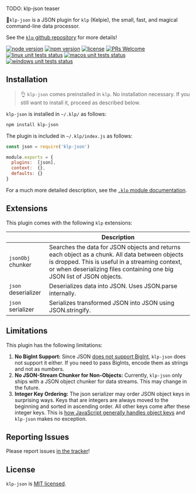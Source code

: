TODO: klp-json teaser

:horse:`klp-json` is a JSON plugin for `klp` (Kelpie), the small, fast, and magical command-line data processor.

See the [`klp` github repository][klp] for more details!

[![node version][shield-node]][node]
[![npm version][shield-npm]][npm-package]
[![license][shield-license]][license]
[![PRs Welcome][shield-prs]][contribute]
[![linux unit tests status][shield-unit-tests-linux]][actions]
[![macos unit tests status][shield-unit-tests-macos]][actions]
[![windows unit tests status][shield-unit-tests-windows]][actions]

## Installation

> :ok_hand: `klp-json` comes preinstalled in `klp`.
> No installation necessary.
> If you still want to install it, proceed as described below.

`klp-json` is installed in `~/.klp/` as follows:

```bash
npm install klp-json
```

The plugin is included in `~/.klp/index.js` as follows:

```js
const json = require('klp-json')

module.exports = {
  plugins:  [json],
  context:  {},
  defaults: {}
}
```

For a much more detailed description, see the [`.klp` module documentation][klp-module].

## Extensions

This plugin comes with the following `klp` extensions:

|                     | Description                                                                                                                                                                                                                  |
|---------------------|------------------------------------------------------------------------------------------------------------------------------------------------------------------------------------------------------------------------------|
| `jsonObj` chunker   | Searches the data for JSON objects and returns each object as a chunk. All data between objects is dropped. This is useful in a streaming context, or when deserializing files containing one big JSON list of JSON objects. |
| `json` deserializer | Deserializes data into JSON. Uses JSON.parse internally.                                                                                                                                                                     |
| `json` serializer   | Serializes transformed JSON into JSON using JSON.stringify.                                                                                                                                                                  |

## Limitations

This plugin has the following limitations:

1.  **No BigInt Support:**
    Since JSON [does not support BigInt][json-bigint], `klp-json` does not support it either.
    If you need to pass BigInts, encode them as strings and not as numbers.
2.  **No JSON-Stream Chunker for Non-Objects:**
    Currently, `klp-json` only ships with a JSON object chunker for data streams.
    This may change in the future.
3.  **Integer Key Ordering:**
    The json serializer may order JSON object keys in surprising ways.
    Keys that are integers are always moved to the beginning and sorted in ascending order.
    All other keys come after these integer keys.
    This is [how JavaScript generally handles object keys][json-keys-ordering] and `klp-json` makes no exception.

## Reporting Issues

Please report issues [in the tracker][issues]!

## License

`klp-json` is [MIT licensed][license].

[actions]: https://github.com/Yord/klp-json/actions
[contribute]: https://github.com/Yord/klp
[issues]: https://github.com/Yord/klp/issues
[json-bigint]: https://stackoverflow.com/questions/18755125/node-js-is-there-any-proper-way-to-parse-json-with-large-numbers-long-bigint
[json-keys-ordering]: https://stackoverflow.com/questions/30076219/does-es6-introduce-a-well-defined-order-of-enumeration-for-object-properties#answer-30919039
[klp]: https://github.com/Yord/klp
[klp-module]: https://github.com/Yord/klp#klp-module
[license]: https://github.com/Yord/klp-json/blob/master/LICENSE
[node]: https://nodejs.org/
[npm-package]: https://www.npmjs.com/package/klp-json
[shield-license]: https://img.shields.io/npm/l/klp-json?color=yellow&labelColor=313A42
[shield-node]: https://img.shields.io/node/v/klp-json?color=red&labelColor=313A42
[shield-npm]: https://img.shields.io/npm/v/klp-json.svg?color=orange&labelColor=313A42
[shield-prs]: https://img.shields.io/badge/PRs-welcome-green.svg?labelColor=313A42
[shield-unit-tests-linux]: https://github.com/Yord/klp-json/workflows/linux/badge.svg?branch=master
[shield-unit-tests-macos]: https://github.com/Yord/klp-json/workflows/macos/badge.svg?branch=master
[shield-unit-tests-windows]: https://github.com/Yord/klp-json/workflows/windows/badge.svg?branch=master